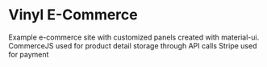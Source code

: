 # Vinyl E-Commerce 

Example e-commerce site with customized panels created with material-ui. 
CommerceJS used for product detail storage through API calls
Stripe used for payment
